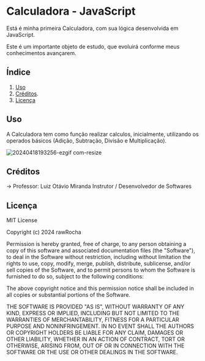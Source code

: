 # Calculadora - JavaScript

Está é minha primeira Calculadora, com sua lógica desenvolvida em JavaScript.

Este é um importante objeto de estudo, que evoluirá conforme meus conhecimentos 
avançarem.

## Índice

1. [Uso](#uso)
2. [Créditos](#créditos).
3. [Licença](#licença)

## Uso

A Calculadora tem como função realizar calculos, inicialmente, utilizando 
os operados básicos (Adição, Subtração, Divisão e Multiplicação).

![20240418193256-ezgif com-resize](https://github.com/rawRocha/Calculadora/assets/165576337/5b3582da-76a4-43ed-a38b-d5dc7afbfa6b)

## Créditos

-> Professor: Luiz Otávio Miranda
Instrutor / Desenvolvedor de Softwares

## Licença

MIT License

Copyright (c) 2024 rawRocha

Permission is hereby granted, free of charge, to any person obtaining a copy
of this software and associated documentation files (the "Software"), to deal
in the Software without restriction, including without limitation the rights
to use, copy, modify, merge, publish, distribute, sublicense, and/or sell
copies of the Software, and to permit persons to whom the Software is
furnished to do so, subject to the following conditions:

The above copyright notice and this permission notice shall be included in all
copies or substantial portions of the Software.

THE SOFTWARE IS PROVIDED "AS IS", WITHOUT WARRANTY OF ANY KIND, EXPRESS OR
IMPLIED, INCLUDING BUT NOT LIMITED TO THE WARRANTIES OF MERCHANTABILITY,
FITNESS FOR A PARTICULAR PURPOSE AND NONINFRINGEMENT. IN NO EVENT SHALL THE
AUTHORS OR COPYRIGHT HOLDERS BE LIABLE FOR ANY CLAIM, DAMAGES OR OTHER
LIABILITY, WHETHER IN AN ACTION OF CONTRACT, TORT OR OTHERWISE, ARISING FROM,
OUT OF OR IN CONNECTION WITH THE SOFTWARE OR THE USE OR OTHER DEALINGS IN THE
SOFTWARE.




